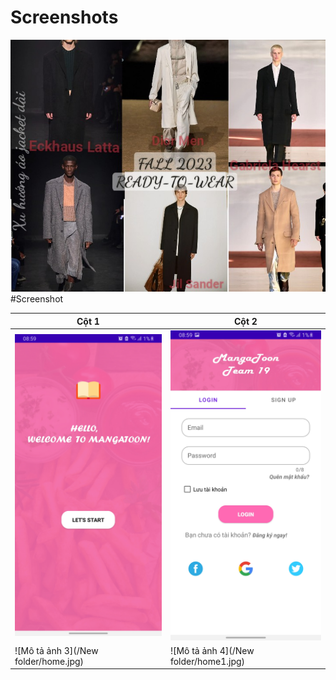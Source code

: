 # Screenshots

![Example image](imagesL3.jpg)
#Screenshot

| Cột 1 | Cột 2 |
| --- | --- |
| ![Mô tả ảnh 1](ScreenshotApp/login.jpg) | ![Mô tả ảnh 2](ScreenshotApp/login1.jpg) |
| ![Mô tả ảnh 3](/New folder/home.jpg) | ![Mô tả ảnh 4](/New folder/home1.jpg) |
